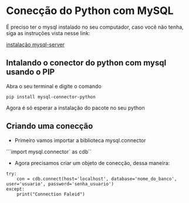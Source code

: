 # Conecção do Python com MySQL

É preciso ter o mysql instalado no seu computador, caso 
você não tenha, siga as instruções vista nesse link:


[instalação mysql-server](http://www.bosontreinamentos.com.br/mysql/como-instalar-o-mysql-8-0-no-ubuntu-linux-18-04/)

## Intalando o conector do python com mysql usando o PIP

Abra o seu terminal e digite o comando

```pip install mysql-connector-python```

Agora é só esperar a instalação do pacote no seu python

## Criando uma conecção

- Primeiro vamos importar a biblioteca mysql.connector

```import mysql.connector` as cdb``

- Agora precisamos criar um objeto de conecção, dessa maneira:
```
try:
    con = cdb.connect(host='localhost', database='nome_do_banco', user='usuario', password='senha_usuario')
except:
    print("Connection Faleid")
```
